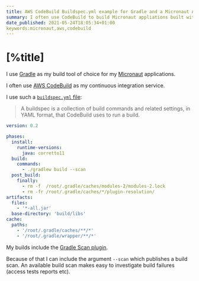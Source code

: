 ```yaml
---
title: AWS CodeBuild Buildspec.yml example for Gradle and a Micronaut Application
summary: I often use CodeBuild to build Micronaut appliations built with Gradle. This post includes an example of a buildspec.yml file.
date_published: 2021-05-24T18:05:34+01:00
keywords:micronaut,aws,codebuild
---
```


# [%title]

I use [Gradle](https://gradle.org) as my build tool of choice for my [Micronaut](https://micronaut.io) applications. 

I often use [AWS CodeBuild](https://aws.amazon.com/codebuild/) as my continuous integration service. 

I use such a [`buildspec.yml` file](https://docs.aws.amazon.com/codebuild/latest/userguide/build-spec-ref.html): 

> A buildspec is a collection of build commands and related settings, in YAML format, that CodeBuild uses to run a build. 

```yaml
version: 0.2

phases:
  install:
    runtime-versions:
      java: corretto11 
  build:
    commands:
      - ./gradlew build --scan
  post_build:
    finally:
      - rm -f  /root/.gradle/caches/modules-2/modules-2.lock
      - rm -fr /root/.gradle/caches/*/plugin-resolution/
artifacts:
  files:
    - '*-all.jar'
  base-directory: 'build/libs'
cache:
  paths:
    - '/root/.gradle/caches/**/*' 
    - '/root/.gradle/wrapper/**/*'

```

My builds include the [Gradle Scan plugin](https://scans.gradle.com).

Because of that I can include the argument `--scan` which publishes a build scan. An available build scan makes easy to investigate build failures (access tests reports etc). 